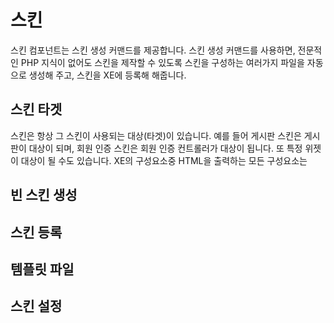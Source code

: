 # 스킨

스킨 컴포넌트는 스킨 생성 커맨드를 제공합니다. 스킨 생성 커맨드를 사용하면, 전문적인 PHP 지식이 없어도 스킨을 제작할 수 있도록 스킨을 구성하는 여러가지 파일을 자동으로 생성해 주고, 스킨을 XE에 등록해 해줍니다.

## 스킨 타겟

스킨은 항상 그 스킨이 사용되는 대상(타겟)이 있습니다. 예를 들어 게시판 스킨은 게시판이 대상이 되며, 회원 인증 스킨은 회원 인증 컨트롤러가 대상이 됩니다. 또 특정 위젯이 대상이 될 수도 있습니다. XE의 구성요소중 HTML을 출력하는 모든 구성요소는 

## 빈 스킨 생성




## 스킨 등록



## 템플릿 파일



## 스킨 설정


